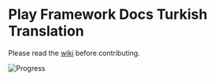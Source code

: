 Play Framework Docs Turkish Translation
=======================================

Please read the [wiki](https://github.com/PlayFrameworkTR/translation-project/wiki) before contributing.

![Progress](http://progressed.io/bar/16?title=progress)
